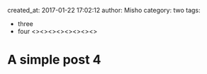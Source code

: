 created_at: 2017-01-22 17:02:12
author: Misho
category: two
tags:
  - three
  - four
<><><><><><><><>

# A simple post 4
